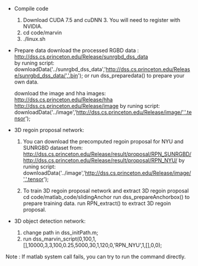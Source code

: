 * Compile code
    1. Download CUDA 7.5 and cuDNN 3. You will need to register with NVIDIA.
    2. cd code/marvin
    3. ./linux.sh

* Prepare data 
    download the processed RGBD data :
         http://dss.cs.princeton.edu/Release/sunrgbd_dss_data   
         by runing script:
         downloadData('../sunrgbd_dss_data','http://dss.cs.princeton.edu/Release/sunrgbd_dss_data/','.bin');
    or run dss_preparedata() to prepare your own data.

    download the image and hha images:
        http://dss.cs.princeton.edu/Release/hha
        http://dss.cs.princeton.edu/Release/image
        by runing script:
        downloadData('../image','http://dss.cs.princeton.edu/Release/image/','.tensor');
    
* 3D regoin proposal network:
    1. You can download the precomputed regoin proposal for NYU and SUNRGBD dataset from:
       http://dss.cs.princeton.edu/Release/result/proposal/RPN_SUNRGBD/
       http://dss.cs.princeton.edu/Release/result/proposal/RPN_NYU/
       by runing script:
       downloadData('../image','http://dss.cs.princeton.edu/Release/image/','.tensor');

    2. To train 3D regoin proposal network and extract 3D regoin proposal
    cd code/matlab_code/slidingAnchor
    run dss_prepareAnchorbox() to prepare training data.
    run RPN_extract() to extract 3D regoin proposal.

* 3D object detection network: 
    1. change path in dss_initPath.m;
    2. run dss_marvin_script(0,100,1,[],10000,3,3,100,0.25,5000,30,1,120,0,'RPN_NYU',1,[],0,0);

Note :
    If matlab system call fails, you can try to run the command directly.
   